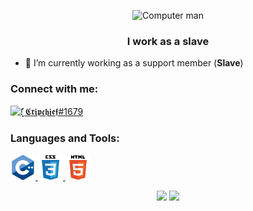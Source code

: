 <p align="center">
 <img src="https://media.tenor.com/SyQD6OI4AKYAAAAC/y2k.gif" alt="Computer man">
</p>
<h3 align="center">I work as a slave</h3>



- 🔭 I’m currently working as a support member (**Slave**)

<h3 align="left">Connect with me:</h3>
<p align="left">
<a href="https://discord.gg/!͓̽ 𝕮𝖗𝖎𝖕𝖈𝖍𝖎𝖊𝖋#1679" target="blank"><img align="center" src="https://raw.githubusercontent.com/rahuldkjain/github-profile-readme-generator/master/src/images/icons/Social/discord.svg" alt="!͓̽ 𝕮𝖗𝖎𝖕𝖈𝖍𝖎𝖊𝖋#1679" height="30" width="40" /></a>
</p>




<h3 align="left">Languages and Tools:</h3>
<p align="left"> <a href="https://www.w3schools.com/cpp/" target="_blank" rel="noreferrer"> <img src="https://raw.githubusercontent.com/devicons/devicon/master/icons/cplusplus/cplusplus-original.svg" alt="cplusplus" width="40" height="40"/> </a> <a href="https://www.w3schools.com/css/" target="_blank" rel="noreferrer"> <img src="https://raw.githubusercontent.com/devicons/devicon/master/icons/css3/css3-original-wordmark.svg" alt="css3" width="40" height="40"/> </a> <a href="https://www.w3schools.com/html/" target="_blank" rel="noreferrer"> <img src="https://raw.githubusercontent.com/devicons/devicon/master/icons/html5/html5-original-wordmark.svg" alt="html5" width="40" height="40"/> </a> </p>

<p align="center">
  <a href="#"><img src="https://github-readme-stats.vercel.app/api?username=Dildi&include_all_commits=true&count_private=true&&show_icons=true&theme=material-palenight" width="400"></a> 
  <a href="#"><img src="https://github-readme-streak-stats.herokuapp.com/?user=Dildi&count_private=true&show_icons=true&theme=material-palenight" width="400"></a>
</p>
